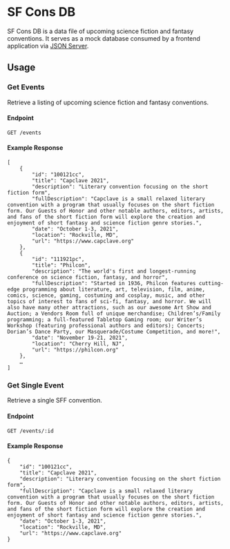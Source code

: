 # SF Cons DB

SF Cons DB is a data file of upcoming science fiction and fantasy conventions. It serves as a mock database consumed by a frontend application via [JSON Server](https://github.com/typicode/json-server).

## Usage

### Get Events

Retrieve a listing of upcoming science fiction and fantasy conventions.

#### Endpoint

```
GET /events
```

#### Example Response

```
[
    {
        "id": "100121cc",
        "title": "Capclave 2021",
        "description": "Literary convention focusing on the short fiction form",
        "fullDescription": "Capclave is a small relaxed literary convention with a program that usually focuses on the short fiction form. Our Guests of Honor and other notable authors, editors, artists, and fans of the short fiction form will explore the creation and enjoyment of short fantasy and science fiction genre stories.",
        "date": "October 1-3, 2021",
        "location": "Rockville, MD",
        "url": "https://www.capclave.org"
    },
    {
        "id": "111921pc",
        "title": "Philcon",
        "description": "The world's first and longest-running conference on science fiction, fantasy, and horror",
        "fullDescription": "Started in 1936, Philcon features cutting-edge programming about literature, art, television, film, anime, comics, science, gaming, costuming and cosplay, music, and other topics of interest to fans of sci-fi, fantasy, and horror. We will also have many other attractions, such as our awesome Art Show and Auction; a Vendors Room full of unique merchandise; Children’s/Family programming; a full-featured Tabletop Gaming room; our Writer’s Workshop (featuring professional authors and editors); Concerts; Dorian’s Dance Party, our Masquerade/Costume Competition, and more!",
        "date": "November 19-21, 2021",
        "location": "Cherry Hill, NJ",
        "url": "https://philcon.org"
    },
    …
]
```

### Get Single Event

Retrieve a single SFF convention.

#### Endpoint

```
GET /events/:id
```

#### Example Response

```
{
    "id": "100121cc",
    "title": "Capclave 2021",
    "description": "Literary convention focusing on the short fiction form",
    "fullDescription": "Capclave is a small relaxed literary convention with a program that usually focuses on the short fiction form. Our Guests of Honor and other notable authors, editors, artists, and fans of the short fiction form will explore the creation and enjoyment of short fantasy and science fiction genre stories.",
    "date": "October 1-3, 2021",
    "location": "Rockville, MD",
    "url": "https://www.capclave.org"
}
```

